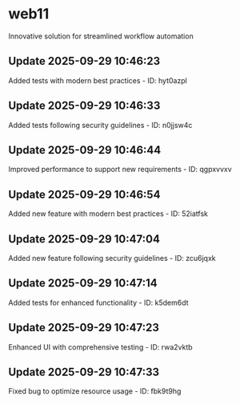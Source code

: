 # web11
Innovative solution for streamlined workflow automation

## Update 2025-09-29 10:46:23
Added tests with modern best practices - ID: hyt0azpl


## Update 2025-09-29 10:46:33
Added tests following security guidelines - ID: n0jjsw4c


## Update 2025-09-29 10:46:44
Improved performance to support new requirements - ID: qgpxvvxv


## Update 2025-09-29 10:46:54
Added new feature with modern best practices - ID: 52iatfsk


## Update 2025-09-29 10:47:04
Added new feature following security guidelines - ID: zcu6jqxk


## Update 2025-09-29 10:47:14
Added tests for enhanced functionality - ID: k5dem6dt


## Update 2025-09-29 10:47:23
Enhanced UI with comprehensive testing - ID: rwa2vktb


## Update 2025-09-29 10:47:33
Fixed bug to optimize resource usage - ID: fbk9t9hg

